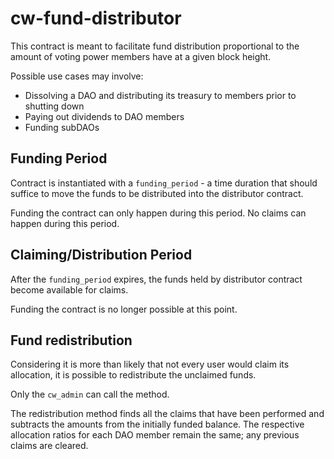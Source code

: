 # cw-fund-distributor

This contract is meant to facilitate fund distribution 
proportional to the amount of voting power members have
at a given block height.

Possible use cases may involve:
- Dissolving a DAO and distributing its treasury to members prior to shutting down
- Paying out dividends to DAO members
- Funding subDAOs

## Funding Period

Contract is instantiated with a `funding_period` - a time duration that should suffice 
to move the funds to be distributed into the distributor contract.

Funding the contract can only happen during this period.
No claims can happen during this period.

## Claiming/Distribution Period

After the `funding_period` expires, the funds held by distributor contract become
available for claims.

Funding the contract is no longer possible at this point.

## Fund redistribution

Considering it is more than likely that not every user would claim its allocation,
it is possible to redistribute the unclaimed funds.

Only the `cw_admin` can call the method.

The redistribution method finds all the claims that have been performed
and subtracts the amounts from the initially funded balance. The respective 
allocation ratios for each DAO member remain the same; any previous claims
are cleared.
